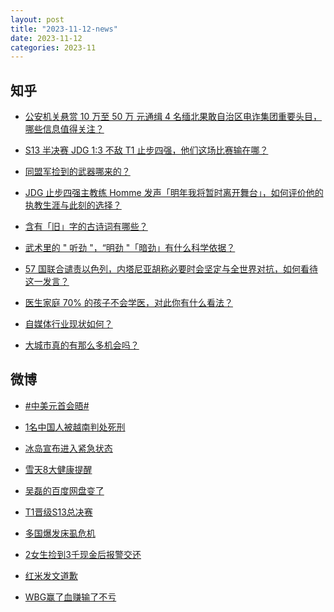 ```yaml
---
layout: post
title: "2023-11-12-news"
date: 2023-11-12
categories: 2023-11
---
```


## 知乎

- [公安机关悬赏 10 万至 50 万 元通缉 4 名缅北果敢自治区电诈集团重要头目，哪些信息值得关注？](https://www.zhihu.com/question/629924503)<br/>

- [S13 半决赛 JDG 1:3 不敌 T1 止步四强，他们这场比赛输在哪？](https://www.zhihu.com/question/629944560)<br/>

- [同盟军捡到的武器哪来的？](https://www.zhihu.com/question/628482682)<br/>

- [JDG 止步四强主教练 Homme 发声「明年我将暂时离开舞台」，如何评价他的执教生涯与此刻的选择？](https://www.zhihu.com/question/629947665)<br/>

- [含有「旧」字的古诗词有哪些？](https://www.zhihu.com/question/629953026)<br/>

- [武术里的 " 听劲 "，“明劲 "「暗劲」有什么科学依据？](https://www.zhihu.com/question/626500726)<br/>

- [57 国联合谴责以色列，内塔尼亚胡称必要时会坚定与全世界对抗，如何看待这一发言？](https://www.zhihu.com/question/629938163)<br/>

- [医生家庭 70% 的孩子不会学医，对此你有什么看法？](https://www.zhihu.com/question/629583140)<br/>

- [自媒体行业现状如何？](https://www.zhihu.com/question/480844849)<br/>

- [大城市真的有那么多机会吗？](https://www.zhihu.com/question/422648061)<br/>



## 微博

- [#中美元首会晤#](https://s.weibo.com#)<br/>

- [1名中国人被越南判处死刑 ](https://s.weibo.com/weibo?q=%231%E5%90%8D%E4%B8%AD%E5%9B%BD%E4%BA%BA%E8%A2%AB%E8%B6%8A%E5%8D%97%E5%88%A4%E5%A4%84%E6%AD%BB%E5%88%91%23&t=31&band_rank=1&Refer=top)<br/>

- [冰岛宣布进入紧急状态 ](https://s.weibo.com/weibo?q=%23%E5%86%B0%E5%B2%9B%E5%AE%A3%E5%B8%83%E8%BF%9B%E5%85%A5%E7%B4%A7%E6%80%A5%E7%8A%B6%E6%80%81%23&t=31&band_rank=2&Refer=top)<br/>

- [雪天8大健康提醒 ](https://s.weibo.com/weibo?q=%23%E9%9B%AA%E5%A4%A98%E5%A4%A7%E5%81%A5%E5%BA%B7%E6%8F%90%E9%86%92%23&t=31&band_rank=3&Refer=top)<br/>

- [吴磊的百度网盘变了 ](https://s.weibo.com/weibo?q=%23%E5%90%B4%E7%A3%8A%E7%9A%84%E7%99%BE%E5%BA%A6%E7%BD%91%E7%9B%98%E5%8F%98%E4%BA%86%23&topic_ad=1&t=31&band_rank=&Refer=top)<br/>

- [T1晋级S13总决赛 ](https://s.weibo.com/weibo?q=%23T1%E6%99%8B%E7%BA%A7S13%E6%80%BB%E5%86%B3%E8%B5%9B%23&t=31&band_rank=4&Refer=top)<br/>

- [多国爆发床虱危机 ](https://s.weibo.com/weibo?q=%23%E5%A4%9A%E5%9B%BD%E7%88%86%E5%8F%91%E5%BA%8A%E8%99%B1%E5%8D%B1%E6%9C%BA%23&t=31&band_rank=5&Refer=top)<br/>

- [2女生捡到3千现金后报警交还 ](https://s.weibo.com/weibo?q=%232%E5%A5%B3%E7%94%9F%E6%8D%A1%E5%88%B03%E5%8D%83%E7%8E%B0%E9%87%91%E5%90%8E%E6%8A%A5%E8%AD%A6%E4%BA%A4%E8%BF%98%23&t=31&band_rank=6&Refer=top)<br/>

- [红米发文道歉 ](https://s.weibo.com/weibo?q=%23%E7%BA%A2%E7%B1%B3%E5%8F%91%E6%96%87%E9%81%93%E6%AD%89%23&t=31&band_rank=7&Refer=top)<br/>

- [WBG赢了血赚输了不亏 ](https://s.weibo.com/weibo?q=WBG%E8%B5%A2%E4%BA%86%E8%A1%80%E8%B5%9A%E8%BE%93%E4%BA%86%E4%B8%8D%E4%BA%8F&t=31&band_rank=8&Refer=top)<br/>




